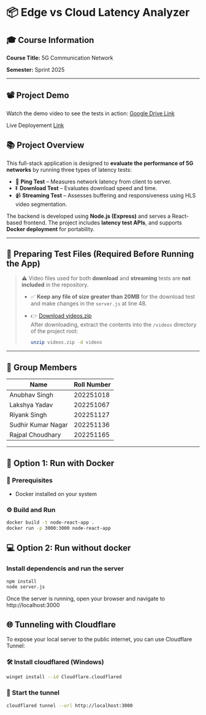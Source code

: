 # 📦 Edge vs Cloud Latency Analyzer

## 🎓 Course Information
**Course Title:** 5G Communication Network
    
**Semester:** Sprint 2025  

---

## 📽️ Project Demo
Watch the demo video to see the tests in action: [Google Drive Link](https://drive.google.com/file/d/1e7Z6t32Tq1pZITVjrdqYvKdYRG-asq2J/view?usp=drivesdk)

Live Deployement [Link](https://fivegpingtest-11.onrender.com/)

## 📚 Project Overview

This full-stack application is designed to **evaluate the performance of 5G networks** by running three types of latency tests:

- 📶 **Ping Test** – Measures network latency from client to server.
- ⏬ **Download Test** – Evaluates download speed and time.
- 📹 **Streaming Test** – Assesses buffering and responsiveness using HLS video segmentation.

The backend is developed using **Node.js (Express)** and serves a React-based frontend. The project includes **latency test APIs**, and supports **Docker deployment** for portability.

---

## 📁 Preparing Test Files (Required Before Running the App)

> ⚠️ Video files used for both **download** and **streaming** tests are **not included** in the repository.
>
> - ✅ **Keep any file of size greater than 20MB** for the download test and make changes in the `server.js` at line 48.
>
> - 👉 [Download videos.zip](https://drive.google.com/file/d/1PhC0W4yV3OVVVN7o0sUavW5c4cceRT2k/view?usp=drive_link)  
>   After downloading, extract the contents into the `/videos` directory of the project root:
>
>   ```bash
>   unzip videos.zip -d videos
>   ```

---

## 👥 Group Members

| Name               | Roll Number       |
|--------------------|-------------------|
| Anubhav Singh      | 202251018         |
| Lakshya Yadav      | 202251067         |
| Riyank Singh       | 202251127         |
| Sudhir Kumar Nagar | 202251136         |
| Rajpal Choudhary   | 202251165         |

---

## 🐳 Option 1: Run with Docker

### 🔧 Prerequisites

- Docker installed on your system

### ⚙️ Build and Run

```bash
docker build -t node-react-app .
docker run -p 3000:3000 node-react-app
```

## 💻 Option 2: Run without docker

### Install dependencis and run the server
```bash
npm install
node server.js
```

Once the server is running, open your browser and navigate to http://localhost:3000

## 🌐 Tunneling with Cloudflare
To expose your local server to the public internet, you can use Cloudflare Tunnel:
### 🛠️ Install cloudflared (Windows)
```bash
winget install --id Cloudflare.cloudflared
```
### 🚀 Start the tunnel
```bash
cloudflared tunnel --url http://localhost:3000
```
